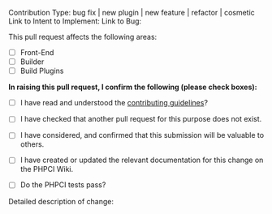 Contribution Type: bug fix | new plugin | new feature | refactor | cosmetic
Link to Intent to Implement:
Link to Bug:

This pull request affects the following areas:

* [ ] Front-End
* [ ] Builder
* [ ] Build Plugins

**In raising this pull request, I confirm the following (please check boxes):**

- [ ] I have read and understood the [contributing guidelines](/.github/CONTRIBUTING.md)?
- [ ] I have checked that another pull request for this purpose does not exist.
- [ ] I have considered, and confirmed that this submission will be valuable to others.
- [ ] I have created or updated the relevant documentation for this change on the PHPCI Wiki.
- [ ] Do the PHPCI tests pass?


Detailed description of change:



